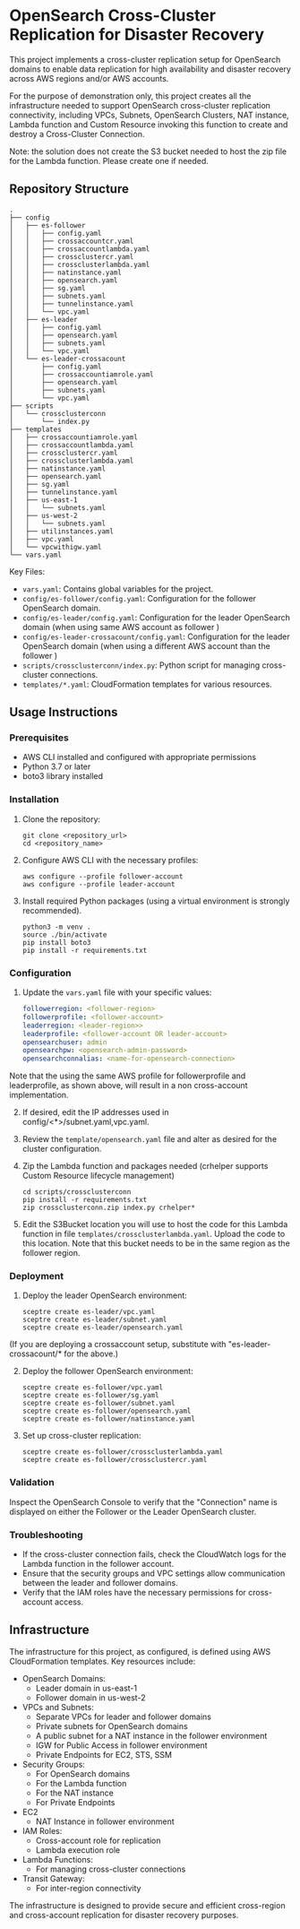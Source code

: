 # OpenSearch Cross-Cluster Replication for Disaster Recovery

This project implements a cross-cluster replication setup for OpenSearch domains to enable data replication for high availability and disaster recovery across AWS regions and/or AWS accounts.

For the purpose of demonstration only, this project creates all the infrastructure needed to support OpenSearch cross-cluster replication connectivity, including VPCs, Subnets, OpenSearch Clusters, NAT instance, Lambda function and Custom Resource invoking this function to create and destroy a Cross-Cluster Connection.

Note: the solution does not create the S3 bucket needed to host the zip file for the Lambda function. Please create one if needed.

## Repository Structure

```
.
├── config
│   ├── es-follower
│   │   ├── config.yaml
│   │   ├── crossaccountcr.yaml
│   │   ├── crossaccountlambda.yaml
│   │   ├── crossclustercr.yaml
│   │   ├── crossclusterlambda.yaml
│   │   ├── natinstance.yaml
│   │   ├── opensearch.yaml
│   │   ├── sg.yaml
│   │   ├── subnets.yaml
│   │   ├── tunnelinstance.yaml
│   │   └── vpc.yaml
│   ├── es-leader
│   │   ├── config.yaml
│   │   ├── opensearch.yaml
│   │   ├── subnets.yaml
│   │   └── vpc.yaml
│   └── es-leader-crossacount
│       ├── config.yaml
│       ├── crossaccountiamrole.yaml
│       ├── opensearch.yaml
│       ├── subnets.yaml
│       └── vpc.yaml
├── scripts
│   └── crossclusterconn
│       └── index.py
├── templates
│   ├── crossaccountiamrole.yaml
│   ├── crossaccountlambda.yaml
│   ├── crossclustercr.yaml
│   ├── crossclusterlambda.yaml
│   ├── natinstance.yaml
│   ├── opensearch.yaml
│   ├── sg.yaml
│   ├── tunnelinstance.yaml
│   ├── us-east-1
│   │   └── subnets.yaml
│   ├── us-west-2
│   │   └── subnets.yaml
│   ├── utilinstances.yaml
│   ├── vpc.yaml
│   └── vpcwithigw.yaml
└── vars.yaml
```

Key Files:
- `vars.yaml`: Contains global variables for the project.
- `config/es-follower/config.yaml`: Configuration for the follower OpenSearch domain.
- `config/es-leader/config.yaml`: Configuration for the leader OpenSearch domain (when using same AWS account as follower )
- `config/es-leader-crossacount/config.yaml`: Configuration for the leader OpenSearch domain (when using a different AWS account than the follower )
- `scripts/crossclusterconn/index.py`: Python script for managing cross-cluster connections.
- `templates/*.yaml`: CloudFormation templates for various resources.

## Usage Instructions

### Prerequisites

- AWS CLI installed and configured with appropriate permissions
- Python 3.7 or later
- boto3 library installed

### Installation

1. Clone the repository:
   ```
   git clone <repository_url>
   cd <repository_name>
   ```
2. Configure AWS CLI with the necessary profiles:
   ```
   aws configure --profile follower-account
   aws configure --profile leader-account
   ```

3. Install required Python packages (using a virtual environment is strongly recommended).
   ```
   python3 -m venv .
   source ./bin/activate
   pip install boto3
   pip install -r requirements.txt
   ```

### Configuration

1. Update the `vars.yaml` file with your specific values:
   ```yaml
   followerregion: <follower-region>
   followerprofile: <follower-account>
   leaderregion: <leader-region>>
   leaderprofile: <follower-account OR leader-account>
   opensearchuser: admin
   opensearchpw: <opensearch-admin-password>
   opensearchconnalias: <name-for-opensearch-connection>
   ```
Note that the using the same AWS profile for followerprofile and leaderprofile, as shown above, will result in a non cross-account implementation.

2. If desired, edit the IP addresses used in config/<*>/subnet.yaml,vpc.yaml.

2. Review the `template/opensearch.yaml` file and alter as desired for the cluster configuration.

3. Zip the Lambda function and packages needed (crhelper supports Custom Resource lifecycle management)
   ```
   cd scripts/crossclusterconn
   pip install -r requirements.txt
   zip crossclusterconn.zip index.py crhelper*
   ```

4. Edit the S3Bucket location you will use to host the code for this Lambda function in file `templates/crossclusterlambda.yaml`. Upload the code to this location. Note that this bucket needs to be in the same region as the follower region.

### Deployment

1. Deploy the leader OpenSearch environment:
   ```
   sceptre create es-leader/vpc.yaml
   sceptre create es-leader/subnet.yaml
   sceptre create es-leader/opensearch.yaml
   ```

(If you are deploying a crossaccount setup, substitute with "es-leader-crossacount/* for the above.)

2. Deploy the follower OpenSearch environment:
   ```
   sceptre create es-follower/vpc.yaml
   sceptre create es-follower/sg.yaml
   sceptre create es-follower/subnet.yaml
   sceptre create es-follower/opensearch.yaml
   sceptre create es-follower/natinstance.yaml
   ```

3. Set up cross-cluster replication:
   ```
   sceptre create es-follower/crossclusterlambda.yaml
   sceptre create es-follower/crossclustercr.yaml
   ```

### Validation

Inspect the OpenSearch Console to verify that the "Connection" name is displayed on either the Follower or the Leader OpenSearch cluster.

### Troubleshooting

- If the cross-cluster connection fails, check the CloudWatch logs for the Lambda function in the follower account.
- Ensure that the security groups and VPC settings allow communication between the leader and follower domains.
- Verify that the IAM roles have the necessary permissions for cross-account access.


## Infrastructure

The infrastructure for this project, as configured, is defined using AWS CloudFormation templates. Key resources include:

- OpenSearch Domains:
  - Leader domain in us-east-1
  - Follower domain in us-west-2
- VPCs and Subnets:
  - Separate VPCs for leader and follower domains
  - Private subnets for OpenSearch domains
  - A public subnet for a NAT instance in the follower environment
  - IGW for Public Access in follower environment
  - Private Endpoints for EC2, STS, SSM
- Security Groups:
  - For OpenSearch domains
  - For the Lambda function
  - For the NAT instance
  - For Private Endpoints
- EC2
  - NAT Instance in follower environment
- IAM Roles:
  - Cross-account role for replication
  - Lambda execution role
- Lambda Functions:
  - For managing cross-cluster connections
- Transit Gateway:
  - For inter-region connectivity

The infrastructure is designed to provide secure and efficient cross-region and cross-account replication for disaster recovery purposes.